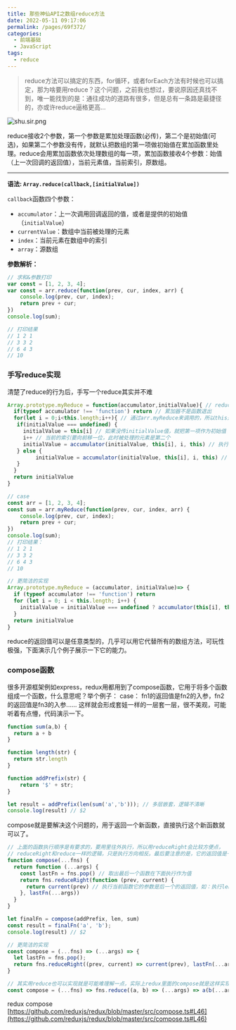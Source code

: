 ```yaml
---
title: 那些神仙API之数组reduce方法
date: 2022-05-11 09:17:06
permalink: /pages/69f372/
categories:
  - 前端基础
  - JavaScript
tags:
  - reduce
---
```

> reduce方法可以搞定的东西，for循环，或者forEach方法有时候也可以搞定，那为啥要用reduce？这个问题，之前我也想过，要说原因还真找不到，唯一能找到的是：通往成功的道路有很多，但是总有一条路是最捷径的，亦或许reduce逼格更高...

![shu.sir.png](https://cdn.jsdelivr.net/gh/sunnyxujian/image-store/img/shu.sir.png)  

<!-- more -->

reduce接收2个参数，第一个参数是累加处理函数(必传)，第二个是初始值(可选)，如果第二个参数没有传，就默认把数组的第一项做初始值在累加函数里处理。reduce会用累加函数依次处理数组的每一项，累加函数接收4个参数：始值（上一次回调的返回值），当前元素值，当前索引，原数组。

---

**语法:  `Array.reduce(callback,[initialValue])`**  

`callback`函数四个参数：

- `accumulator`：上一次调用回调返回的值，或者是提供的初始值（`initialValue`）
- `currentValue`：数组中当前被处理的元素
- `index`：当前元素在数组中的索引
- `array`：源数组

**参数解析：**
```javascript
// 求和&参数打印
var const = [1, 2, 3, 4];
var const = arr.reduce(function(prev, cur, index, arr) {
    console.log(prev, cur, index);
    return prev + cur;
})
console.log(sum);

// 打印结果
// 1 2 1
// 3 3 2
// 6 4 3
// 10
```
### 手写reduce实现
清楚了reduce的行为后，手写一个reduce其实并不难
```javascript
Array.prototype.myReduce = function(accumulator,initialValue){ // reduce 接收2个参数：累加函数和初始值
  if(typeof accumulator !== 'function') return // 累加器不是函数退出
  for(let i = 0;i<this.length;i++){ // 通过arr.myReduce来调用的，所以this是当前数组
   if(initialValue === undefined) { 
     initialValue = this[i] // 如果没传initialValue值，就把第一项作为初始值
     i++ // 当前的索引要向前移一位，此时被处理的元素是第二个
     initialValue = accumulator(initialValue, this[i], i, this) // 执行累加器函数并赋值
   } else {
		 initialValue = accumulator(initialValue, this[i], i, this) // 后续直接执行
   }
  }
  return initialValue
}

// case
const arr = [1, 2, 3, 4];
const sum = arr.myReduce(function(prev, cur, index, arr) {
    console.log(prev, cur, index);
    return prev + cur;
})
console.log(sum);
// 打印结果：
// 1 2 1
// 3 3 2
// 6 4 3
// 10

// 更简洁的实现
Array.prototype.myReduce = (accumulator, initialValue)=> {
  if (typeof accumulator !== 'function') return
  for (let i = 0; i < this.length; i++) {
    initialValue = initialValue === undefined ? accumulator(this[i], this[++i], i, this) : accumulator(initialValue, this[i], i, this)
  }
  return initialValue
}
```

reduce的返回值可以是任意类型的，几乎可以用它代替所有的数组方法，可玩性极强，下面演示几个例子展示一下它的能力。
### compose函数
很多开源框架例如express，redux用都用到了compose函数，它用于将多个函数组成一个函数，什么意思呢？举个例子：
case： fn1的返回值是fn2的入参，fn2的返回值是fn3的入参...... 这样就会形成套娃一样的一层套一层，很不美观，可能听着有点懵，代码演示一下。
```javascript
function sum(a,b) {
  return a + b
}

function length(str) {
  return str.length
}

function addPrefix(str) {
    return '$' + str;
}

let result = addPrefix(len(sum('a','b'))); // 多层嵌套，逻辑不清晰
console.log(result) // $2

```
compose就是要解决这个问题的，用于返回一个新函数，直接执行这个新函数就可以了。
```javascript
// 上面的函数执行顺序是有要求的，要用里往外执行，所以用reduceRight会比较方便点，
// reduceRight和reduce一样的逻辑，只是执行方向相反。最后要注意的是，它的返回值是一个函数。
function compose(...fns) {
  return function (...args) {
    const lastFn = fns.pop() // 取出最后一个函数在下面执行作为值
    return fns.reduceRight(function (prev, current) {
      return current(prev) // 执行当前函数它的参数是后一个的返回值，如：执行length(str) str是sum的返回值
    }, lastFn(...args))
  }
}

let finalFn = compose(addPrefix, len, sum)
const result = finalFn('a', 'b');
console.log(result) // $2

// 更简洁的实现
const compose = (...fns) => (...args) => {
  let lastFn = fns.pop();
  return fns.reduceRight((prev, current) => current(prev), lastFn(...args))
}

// 其实用reduce也可以实现就是可能难理解一点，实际上redux里面的compose就是这样实现的
const compose = (...fns) => fns.reduce((a, b) => (...args) => a(b(...args)))

```
redux compose [https://github.com/reduxjs/redux/blob/master/src/compose.ts#L46](https://github.com/reduxjs/redux/blob/master/src/compose.ts#L46)
